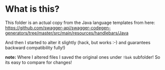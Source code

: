 # What is this?

This folder is an actual copy from the Java language templates from here: https://github.com/swagger-api/swagger-codegen-generators/tree/master/src/main/resources/handlebars/Java

And then I started to alter it slightly (hack, but works :-) and guarantees backward compatibility fully!)

**note:** Where I altered files I saved the original ones under `!bak` subfolder! So its easy to compare for changes!